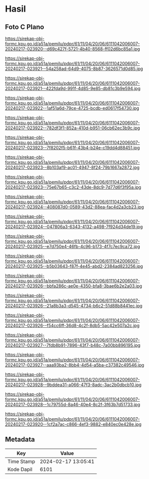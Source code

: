 # Hasil

## Foto C Plano

https://sirekap-obj-formc.kpu.go.id/a51a/pemilu/pdpr/61/11/04/20/06/6111042006007-20240217-023920--d69c427f-5721-4b40-8568-ff02d6bc85a1.jpg

https://sirekap-obj-formc.kpu.go.id/a51a/pemilu/pdpr/61/11/04/20/06/6111042006007-20240217-023921--54a258ad-64d9-4075-8b87-3626571d0d85.jpg

https://sirekap-obj-formc.kpu.go.id/a51a/pemilu/pdpr/61/11/04/20/06/6111042006007-20240217-023921--422fda9d-991f-4d85-9e85-db81c3b9e594.jpg

https://sirekap-obj-formc.kpu.go.id/a51a/pemilu/pdpr/61/11/04/20/06/6111042006007-20240217-023922--1af51a6d-79ce-4725-bcdb-ed0617f54730.jpg

https://sirekap-obj-formc.kpu.go.id/a51a/pemilu/pdpr/61/11/04/20/06/6111042006007-20240217-023922--782df3f1-852a-410d-b951-06cb62ec3b9c.jpg

https://sirekap-obj-formc.kpu.go.id/a51a/pemilu/pdpr/61/11/04/20/06/6111042006007-20240217-023923--7f8202f5-b61f-43b4-b24e-c19dd4d88451.jpg

https://sirekap-obj-formc.kpu.go.id/a51a/pemilu/pdpr/61/11/04/20/06/6111042006007-20240217-023923--8b103af9-ac01-4947-8f24-79b1667a2872.jpg

https://sirekap-obj-formc.kpu.go.id/a51a/pemilu/pdpr/61/11/04/20/06/6111042006007-20240217-023923--75e67b65-c3c2-43de-8dc9-7d77d6f3f95a.jpg

https://sirekap-obj-formc.kpu.go.id/a51a/pemilu/pdpr/61/11/04/20/06/6111042006007-20240217-023924--408087d0-0589-43d2-88ea-fac4d2a3cb23.jpg

https://sirekap-obj-formc.kpu.go.id/a51a/pemilu/pdpr/61/11/04/20/06/6111042006007-20240217-023924--047806a3-6343-4132-a498-7f924d34de19.jpg

https://sirekap-obj-formc.kpu.go.id/a51a/pemilu/pdpr/61/11/04/20/06/6111042006007-20240217-023925--e7d750e4-46fb-4c96-b173-4f7c7ec9ca72.jpg

https://sirekap-obj-formc.kpu.go.id/a51a/pemilu/pdpr/61/11/04/20/06/6111042006007-20240217-023925--b5b03643-f87f-4e45-abd2-2384ad823256.jpg

https://sirekap-obj-formc.kpu.go.id/a51a/pemilu/pdpr/61/11/04/20/06/6111042006007-20240217-023926--bbfa286c-ae0e-4350-bfa8-3bae6b2e2a03.jpg

https://sirekap-obj-formc.kpu.go.id/a51a/pemilu/pdpr/61/11/04/20/06/6111042006007-20240217-023926--21a8b3a3-d545-4734-b6c2-51d88b8441ec.jpg

https://sirekap-obj-formc.kpu.go.id/a51a/pemilu/pdpr/61/11/04/20/06/6111042006007-20240217-023926--f54cc6ff-36d8-4c2f-8db5-5ac42e507a2c.jpg

https://sirekap-obj-formc.kpu.go.id/a51a/pemilu/pdpr/61/11/04/20/06/6111042006007-20240217-023927--7fdb8b91-7896-43f7-b48c-7a00bb896195.jpg

https://sirekap-obj-formc.kpu.go.id/a51a/pemilu/pdpr/61/11/04/20/06/6111042006007-20240217-023927--aaa93ba2-8bb4-4d54-a5ba-c37382c49546.jpg

https://sirekap-obj-formc.kpu.go.id/a51a/pemilu/pdpr/61/11/04/20/06/6111042006007-20240217-023928--9bddea31-a066-47f3-8adc-3ac2b0dbcb10.jpg

https://sirekap-obj-formc.kpu.go.id/a51a/pemilu/pdpr/61/11/04/20/06/6111042006007-20240217-023928--1c79755d-8a46-40e4-8c2f-3f63b7d51733.jpg

https://sirekap-obj-formc.kpu.go.id/a51a/pemilu/pdpr/61/11/04/20/06/6111042006007-20240217-023920--1cf2a7ac-c866-4ef3-9882-e840ec0e428e.jpg


## Metadata

| Key        | Value               |
| ---------- | ------------------- |
| Time Stamp | 2024-02-17 13:05:41 |
| Kode Dapil | 6101                |



